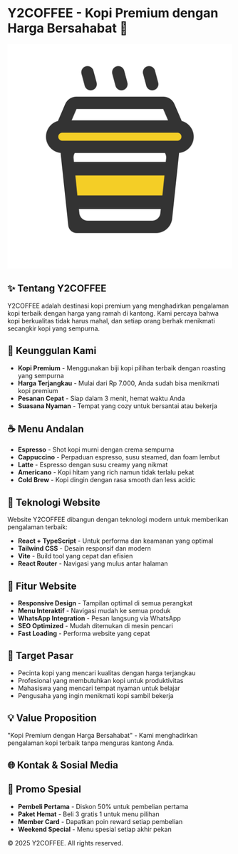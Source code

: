 # Y2COFFEE - Kopi Premium dengan Harga Bersahabat 🎉

![Y2COFFEE Banner](public/icons.svg)

## ✨ Tentang Y2COFFEE

Y2COFFEE adalah destinasi kopi premium yang menghadirkan pengalaman kopi terbaik dengan harga yang ramah di kantong. Kami percaya bahwa kopi berkualitas tidak harus mahal, dan setiap orang berhak menikmati secangkir kopi yang sempurna.

## 🌟 Keunggulan Kami

- **Kopi Premium** - Menggunakan biji kopi pilihan terbaik dengan roasting yang sempurna
- **Harga Terjangkau** - Mulai dari Rp 7.000, Anda sudah bisa menikmati kopi premium
- **Pesanan Cepat** - Siap dalam 3 menit, hemat waktu Anda
- **Suasana Nyaman** - Tempat yang cozy untuk bersantai atau bekerja

## ☕ Menu Andalan

- **Espresso** - Shot kopi murni dengan crema sempurna
- **Cappuccino** - Perpaduan espresso, susu steamed, dan foam lembut
- **Latte** - Espresso dengan susu creamy yang nikmat
- **Americano** - Kopi hitam yang rich namun tidak terlalu pekat
- **Cold Brew** - Kopi dingin dengan rasa smooth dan less acidic

## 🚀 Teknologi Website

Website Y2COFFEE dibangun dengan teknologi modern untuk memberikan pengalaman terbaik:

- **React + TypeScript** - Untuk performa dan keamanan yang optimal
- **Tailwind CSS** - Desain responsif dan modern
- **Vite** - Build tool yang cepat dan efisien
- **React Router** - Navigasi yang mulus antar halaman

## 📱 Fitur Website

- **Responsive Design** - Tampilan optimal di semua perangkat
- **Menu Interaktif** - Navigasi mudah ke semua produk
- **WhatsApp Integration** - Pesan langsung via WhatsApp
- **SEO Optimized** - Mudah ditemukan di mesin pencari
- **Fast Loading** - Performa website yang cepat

## 🎯 Target Pasar

- Pecinta kopi yang mencari kualitas dengan harga terjangkau
- Profesional yang membutuhkan kopi untuk produktivitas
- Mahasiswa yang mencari tempat nyaman untuk belajar
- Pengusaha yang ingin menikmati kopi sambil bekerja

## 💡 Value Proposition

"Kopi Premium dengan Harga Bersahabat" - Kami menghadirkan pengalaman kopi terbaik tanpa menguras kantong Anda.

## 🌐 Kontak & Sosial Media


## 🎁 Promo Spesial

- **Pembeli Pertama** - Diskon 50% untuk pembelian pertama
- **Paket Hemat** - Beli 3 gratis 1 untuk menu pilihan
- **Member Card** - Dapatkan poin reward setiap pembelian
- **Weekend Special** - Menu spesial setiap akhir pekan

© 2025 Y2COFFEE. All rights reserved.
